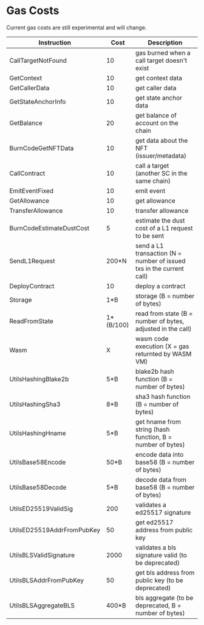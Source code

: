 # Gas Costs

Current gas costs are still experimental and will change.

| Instruction                | Cost      | Description                                                          |
| -------------------------- | --------- | -------------------------------------------------------------------- |
| CallTargetNotFound         | 10        | gas burned when a call target doesn't exist                          |
| GetContext                 | 10        | get context data                                                     |
| GetCallerData              | 10        | get caller data                                                      |
| GetStateAnchorInfo         | 10        | get state anchor data                                                |
| GetBalance                 | 20        | get balance of account on the chain                                  |
| BurnCodeGetNFTData         | 10        | get data about the NFT (issuer/metadata)                             |
| CallContract               | 10        | call a target (another SC in the same chain)                         |
| EmitEventFixed             | 10        | emit event                                                           |
| GetAllowance               | 10        | get allowance                                                        |
| TransferAllowance          | 10        | transfer allowance                                                   |
| BurnCodeEstimateDustCost   | 5         | estimate the dust cost of a L1 request to be sent                    |
| SendL1Request              | 200*N     | send a L1 transaction (N = number of issued txs in the current call) |
| DeployContract             | 10        | deploy a contract                                                    |
| Storage                    | 1*B       | storage (B = number of bytes)                                        |
| ReadFromState              | 1*(B/100) | read from state (B = number of bytes, adjusted in the call)          |
| Wasm                       | X         | wasm code execution (X = gas returnted by WASM VM)                   |
| UtilsHashingBlake2b        | 5*B       | blake2b hash function (B = number of bytes)                          |
| UtilsHashingSha3           | 8*B       | sha3 hash function (B = number of bytes)                             |
| UtilsHashingHname          | 5*B       | get hname from string (hash function, B = number of bytes)           |
| UtilsBase58Encode          | 50*B      | encode data into base58 (B = number of bytes)                        |
| UtilsBase58Decode          | 5*B       | decode data from base58 (B = number of bytes)                        |
| UtilsED25519ValidSig       | 200       | validates a ed25517 signature                                        |
| UtilsED25519AddrFromPubKey | 50        | get ed25517 address from public key                                  |
| UtilsBLSValidSignature     | 2000      | validates a bls signature valid (to be deprecated)                   |
| UtilsBLSAddrFromPubKey     | 50        | get bls address from public key (to be deprecated)                   |
| UtilsBLSAggregateBLS       | 400*B     | bls aggregate (to be deprecated, B = number of bytes)                |
